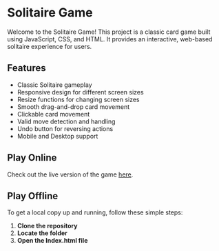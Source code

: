 # Solitaire Game

Welcome to the Solitaire Game! This project is a classic card game built using JavaScript, CSS, and HTML. It provides an interactive, web-based solitaire experience for users.

## Features

- Classic Solitaire gameplay
- Responsive design for different screen sizes
- Resize functions for changing screen sizes
- Smooth drag-and-drop card movement
- Clickable card movement
- Valid move detection and handling
- Undo button for reversing actions
- Mobile and Desktop support

## Play Online

Check out the live version of the game <a href="https://ondreyj.github.io/Solitaire.js/" target="_blank">here</a>.

## Play Offline

To get a local copy up and running, follow these simple steps:

1. **Clone the repository**
2. **Locate the folder**
3. **Open the Index.html file**
